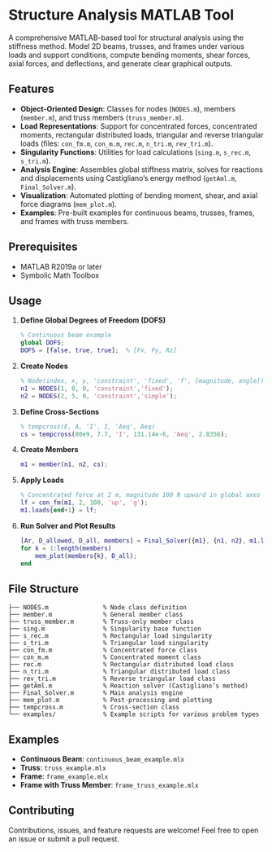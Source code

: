 # Structure Analysis MATLAB Tool

A comprehensive MATLAB-based tool for structural analysis using the stiffness method. Model 2D beams, trusses, and frames under various loads and support conditions, compute bending moments, shear forces, axial forces, and deflections, and generate clear graphical outputs.

## Features

* **Object-Oriented Design**: Classes for nodes (`NODES.m`), members (`member.m`), and truss members (`truss_member.m`).
* **Load Representations**: Support for concentrated forces, concentrated moments, rectangular distributed loads, triangular and reverse triangular loads (files: `con_fm.m`, `con_m.m`, `rec.m`, `n_tri.m`, `rev_tri.m`).
* **Singularity Functions**: Utilities for load calculations (`sing.m`, `s_rec.m`, `s_tri.m`).
* **Analysis Engine**: Assembles global stiffness matrix, solves for reactions and displacements using Castigliano’s energy method (`getAml.m`, `Final_Solver.m`).
* **Visualization**: Automated plotting of bending moment, shear, and axial force diagrams (`mem_plot.m`).
* **Examples**: Pre-built examples for continuous beams, trusses, frames, and frames with truss members.

## Prerequisites

* MATLAB R2019a or later
* Symbolic Math Toolbox



## Usage

1. **Define Global Degrees of Freedom (DOFS)**

   ```matlab
   % Continuous beam example
   global DOFS;
   DOFS = [false, true, true];  % [Fx, Fy, Rz]
   ```
2. **Create Nodes**

   ```matlab
   % Node(index, x, y, 'constraint', 'fixed', 'f', [magnitude, angle]);
   n1 = NODES(1, 0, 0, 'constraint','fixed');
   n2 = NODES(2, 5, 0, 'constraint','simple');
   ```
3. **Define Cross-Sections**

   ```matlab
   % tempcross(E, A, 'I', I, 'Aeq', Aeq)
   cs = tempcross(80e9, 7.7, 'I', 131.14e-6, 'Aeq', 2.8356);
   ```
4. **Create Members**

   ```matlab
   m1 = member(n1, n2, cs);
   ```
5. **Apply Loads**

   ```matlab
   % Concentrated force at 2 m, magnitude 100 N upward in global axes
   lf = con_fm(m1, 2, 100, 'up', 'g');
   m1.loads{end+1} = lf;
   ```
6. **Run Solver and Plot Results**

   ```matlab
   [Ar, D_allowed, D_all, members] = Final_Solver({m1}, {n1, n2}, m1.loads);
   for k = 1:length(members)
       mem_plot(members{k}, D_all);
   end
   ```

## File Structure

```
├── NODES.m               % Node class definition
├── member.m              % General member class
├── truss_member.m        % Truss-only member class
├── sing.m                % Singularity base function
├── s_rec.m               % Rectangular load singularity
├── s_tri.m               % Triangular load singularity
├── con_fm.m              % Concentrated force class
├── con_m.m               % Concentrated moment class
├── rec.m                 % Rectangular distributed load class
├── n_tri.m               % Triangular distributed load class
├── rev_tri.m             % Reverse triangular load class
├── getAml.m              % Reaction solver (Castigliano’s method)
├── Final_Solver.m        % Main analysis engine
├── mem_plot.m            % Post-processing and plotting
├── tempcross.m           % Cross-section class
└── examples/             % Example scripts for various problem types
```

## Examples

* **Continuous Beam**: `continuous_beam_example.mlx`
* **Truss**: `truss_example.mlx`
* **Frame**: `frame_example.mlx`
* **Frame with Truss Member**: `frame_truss_example.mlx`

## Contributing

Contributions, issues, and feature requests are welcome! Feel free to open an issue or submit a pull request.

